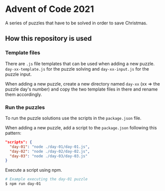 # Advent of Code 2021

A series of puzzles that have to be solved in order to save Christmas.

## How this repository is used

### Template files

There are `.js` file templates that can be used when adding a new puzzle. `day-xx-template.js` for the puzzle solving and `day-xx-input.js` for the puzzle input.

When adding a new puzzle, create a new directory named `day-xx` (xx => the puzzle day's number) and copy the two template files in there and rename them accordingly.

### Run the puzzles

To run the puzzle solutions use the scripts in the `package.json` file.

When adding a new puzzle, add a script to the `package.json` following this pattern:

```json
"scripts": {
  "day-01": "node ./day-01/day-01.js",
  "day-02": "node ./day-02/day-02.js",
  "day-03": "node ./day-03/day-03.js"
}
```

Execute a script using npm.

```bash
# Example executing the day-01 puzzle 
$ npm run day-01
```
